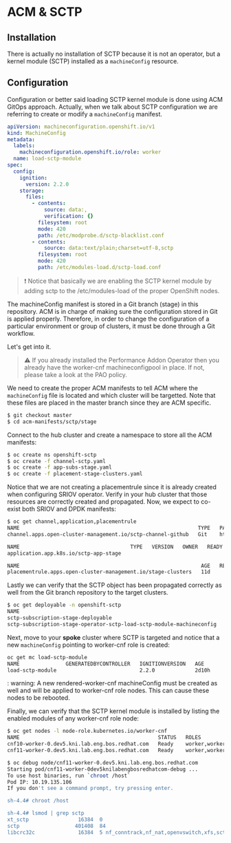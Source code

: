 # ACM & SCTP

## Installation

There is actually no installation of SCTP because it is not an operator, but a kernel module (SCTP) installed as a `machineConfig` resource. 


## Configuration

Configuration or better said loading SCTP kernel module is done using ACM GitOps approach. Actually, when we talk about SCTP configuration we are referring to create or modify a `machineConfig` manifest.

```yaml
apiVersion: machineconfiguration.openshift.io/v1
kind: MachineConfig
metadata:
  labels:
    machineconfiguration.openshift.io/role: worker
  name: load-sctp-module
spec:
  config:
    ignition:
      version: 2.2.0
    storage:
      files:
        - contents:
            source: data:,
            verification: {}
          filesystem: root
          mode: 420
          path: /etc/modprobe.d/sctp-blacklist.conf
        - contents:
            source: data:text/plain;charset=utf-8,sctp
          filesystem: root
          mode: 420
          path: /etc/modules-load.d/sctp-load.conf
```

> :exclamation: Notice that basically we are enabling the SCTP kernel module by adding sctp to the /etc/modules-load of the proper OpenShift nodes.

The machineConfig manifest is stored in a Git branch (stage) in this repository. ACM is in charge of making sure the configuration stored in Git is applied properly. Therefore, in order to change the configuration of a particular environment or group of clusters, it must be done through a Git workflow.

Let's get into it.

> :warning: If you already installed the Performance Addon Operator then you already have the worker-cnf machineconfigpool in place. If not, please take a look at the PAO policy.

We need to create the proper ACM manifests to tell ACM where the `machineConfig` file is located and which cluster will be targetted. Note that these files are placed in the master branch since they are ACM specific.

```sh
$ git checkout master
$ cd acm-manifests/sctp/stage
```
Connect to the hub cluster and create a namespace to store all the ACM manifests:

```sh
$ oc create ns openshift-sctp
$ oc create -f channel-sctp.yaml 
$ oc create -f app-subs-stage.yaml 
$ oc create -f placement-stage-clusters.yaml
```

Notice that we are not creating a placementrule since it is already created when configuring SRIOV operator. Verify in your hub cluster that those resources are correctly created and propagated. Now, we expect to co-exist both SRIOV and DPDK manifests:

```sh
$ oc get channel,application,placementrule 
NAME                                                          TYPE   PATHNAME                                       AGE
channel.apps.open-cluster-management.io/sctp-channel-github   Git    https://github.com/alosadagrande/acm-cnf.git   11d

NAME                                    TYPE   VERSION   OWNER   READY   AGE
application.app.k8s.io/sctp-app-stage                                    11d

NAME                                                           AGE   REPLICAS
placementrule.apps.open-cluster-management.io/stage-clusters   11d   
```

Lastly we can verify that the SCTP object has been propagated correctly as well from the Git branch repository to the target clusters.

```sh
$ oc get deployable -n openshift-sctp
NAME                                                                   TEMPLATE-KIND   TEMPLATE-APIVERSION                    AGE   STATUS
sctp-subscription-stage-deployable                                     Subscription    apps.open-cluster-management.io/v1     11d   Propagated
sctp-subscription-stage-operator-sctp-load-sctp-module-machineconfig   MachineConfig   machineconfiguration.openshift.io/v1   11d   
```

Next, move to your **spoke** cluster where SCTP is targeted and notice that a new `machineConfig` pointing to worker-cnf role is created:

```sh
oc get mc load-sctp-module 
NAME               GENERATEDBYCONTROLLER   IGNITIONVERSION   AGE
load-sctp-module                           2.2.0             2d10h
```

: warning: A new rendered-worker-cnf machineConfig must be created as well and will be applied to worker-cnf role nodes. This can cause these nodes to be rebooted.

Finally, we can verify that the SCTP kernel module is installed by listing the enabled modules of any worker-cnf role node:

```sh
$ oc get nodes -l node-role.kubernetes.io/worker-cnf
NAME                                             STATUS   ROLES               AGE   VERSION
cnf10-worker-0.dev5.kni.lab.eng.bos.redhat.com   Ready    worker,worker-cnf   11d   v1.19.0+db1fc96
cnf11-worker-0.dev5.kni.lab.eng.bos.redhat.com   Ready    worker,worker-cnf   14d   v1.19.0+db1fc96

$ oc debug node/cnf11-worker-0.dev5.kni.lab.eng.bos.redhat.com 
Starting pod/cnf11-worker-0dev5knilabengbosredhatcom-debug ...
To use host binaries, run `chroot /host`
Pod IP: 10.19.135.106
If you don't see a command prompt, try pressing enter.

sh-4.4# chroot /host

sh-4.4# lsmod | grep sctp
xt_sctp                16384  0
sctp                  401408  84
libcrc32c              16384  5 nf_conntrack,nf_nat,openvswitch,xfs,sctp
```






